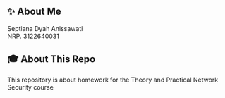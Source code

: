 ## ✨ About Me

Septiana Dyah Anissawati\
NRP. 3122640031


## 🎓 About This Repo

This repository is about homework for the Theory and Practical Network Security course